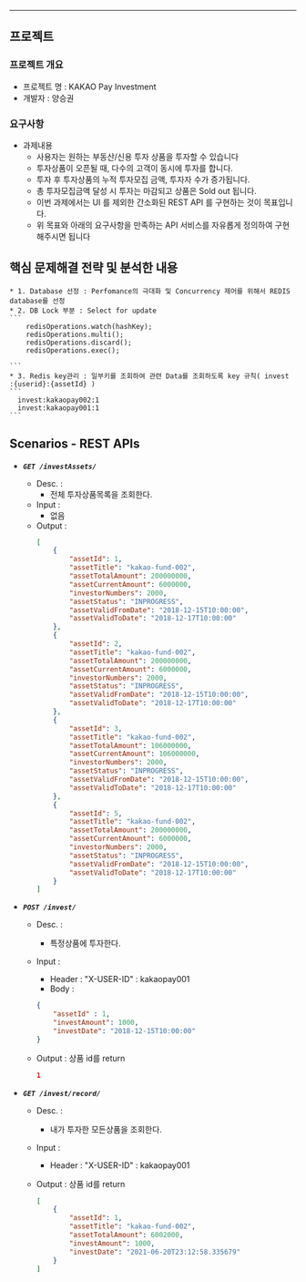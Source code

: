 ----

## 프로젝트 

### 프로젝트 개요 

* 프로젝트 명 :  KAKAO Pay Investment
* 개발자 : 양승권

### 요구사항

* 과제내용
	* 사용자는 원하는 부동산/신용 투자 상품을 투자할 수 있습니다 
	* 투자상품이 오픈될 때, 다수의 고객이 동시에 투자를 합니다. 
	* 투자 후 투자상품의 누적 투자모집 금액, 투자자 수가 증가됩니다. 
	* 총 투자모집금액 달성 시 투자는 마감되고 상품은 Sold out 됩니다.
	* 이번 과제에서는 UI 를 제외한 간소화된 REST API 를 구현하는 것이 목표입니다.
    * 위 목표와 아래의 요구사항을 만족하는 API 서비스를 자유롭게 정의하여 구현해주시면 됩니다


## 핵심 문제해결 전략 및 분석한 내용
    * 1. Database 선정 : Perfomance의 극대화 및 Concurrency 제어를 위해서 REDIS database를 선정 
	* 2. DB Lock 부분 : Select for update
	```
	    redisOperations.watch(hashKey);
	    redisOperations.multi();
	    redisOperations.discard();
	    redisOperations.exec();
	    
    ```
    * 3. Redis key관리 : 일부키를 조회하여 관련 Data를 조회하도록 key 규칙( invest :{userid}:{assetId} )
	```
      invest:kakaopay002:1
      invest:kakaopay001:1
    ```

## Scenarios - REST APIs

* ***`GET /investAssets/`***
	* Desc. :
		* 전체 투자상품목록을 조회한다. 
	* Input : 
    	* 없음 
    * Output : 
    	````json
    	[
		    {
		        "assetId": 1,
		        "assetTitle": "kakao-fund-002",
		        "assetTotalAmount": 200000000,
		        "assetCurrentAmount": 6000000,
		        "investorNumbers": 2000,
		        "assetStatus": "INPROGRESS",
		        "assetValidFromDate": "2018-12-15T10:00:00",
		        "assetValidToDate": "2018-12-17T10:00:00"
		    },
		    {
		        "assetId": 2,
		        "assetTitle": "kakao-fund-002",
		        "assetTotalAmount": 200000000,
		        "assetCurrentAmount": 6000000,
		        "investorNumbers": 2000,
		        "assetStatus": "INPROGRESS",
		        "assetValidFromDate": "2018-12-15T10:00:00",
		        "assetValidToDate": "2018-12-17T10:00:00"
		    },
		    {
		        "assetId": 3,
		        "assetTitle": "kakao-fund-002",
		        "assetTotalAmount": 106000000,
		        "assetCurrentAmount": 106000000,
		        "investorNumbers": 2000,
		        "assetStatus": "INPROGRESS",
		        "assetValidFromDate": "2018-12-15T10:00:00",
		        "assetValidToDate": "2018-12-17T10:00:00"
		    },
		    {
		        "assetId": 5,
		        "assetTitle": "kakao-fund-002",
		        "assetTotalAmount": 200000000,
		        "assetCurrentAmount": 6000000,
		        "investorNumbers": 2000,
		        "assetStatus": "INPROGRESS",
		        "assetValidFromDate": "2018-12-15T10:00:00",
		        "assetValidToDate": "2018-12-17T10:00:00"
		    }
		]
		````
	
* ***`POST /invest/`***
	* Desc. :
		* 특정상품에 투자한다.
	* Input : 
		* Header : "X-USER-ID" : kakaopay001
		* Body :
    	````json
    	{
		    "assetId" : 1,
		    "investAmount": 1000,
		    "investDate": "2018-12-15T10:00:00"
		}
		````
		
    * Output : 상품 id를 return
    	````json
    	1
		````
		
* ***`GET /invest/record/`***
	* Desc. :
		* 내가 투자한 모든상품을 조회한다.
	* Input : 
		* Header : "X-USER-ID" : kakaopay001

		
    * Output : 상품 id를 return
    	````json
    	[
		    {
		        "assetId": 1,
		        "assetTitle": "kakao-fund-002",
		        "assetTotalAmount": 6002000,
		        "investAmount": 1000,
		        "investDate": "2021-06-20T23:12:58.335679"
		    }
		]
		````


		



